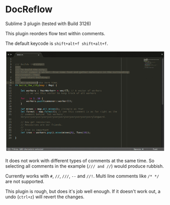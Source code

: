 # DocReflow

Sublime 3 plugin (tested with Build 3126)

This plugin reorders flow text within comments.

The default keycode is `shift+alt+f shift+alt+f`.

![Example usage](https://raw.githubusercontent.com/Phaiax/DocReflow/master/animated.gif)

It does not work with different types of comments at the same time. So selecting all comments in the example (`/// and //`) would produce rubbish.

Currently works with `#`, `//`, `///`, `--` and `//!`. Multi line comments like `/* */` are not supported.

This plugin is rough, but does it's job well enough. If it doesn't work out, a undo (`ctrl+z`) will revert the changes.